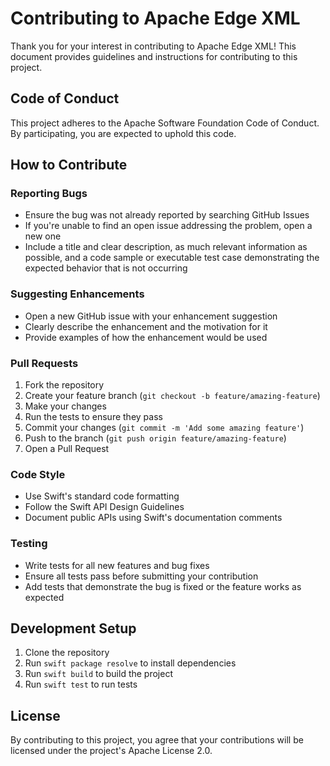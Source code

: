 # Contributing to Apache Edge XML

Thank you for your interest in contributing to Apache Edge XML! This document provides guidelines and instructions for contributing to this project.

## Code of Conduct

This project adheres to the Apache Software Foundation Code of Conduct. By participating, you are expected to uphold this code.

## How to Contribute

### Reporting Bugs

- Ensure the bug was not already reported by searching GitHub Issues
- If you're unable to find an open issue addressing the problem, open a new one
- Include a title and clear description, as much relevant information as possible, and a code sample or executable test case demonstrating the expected behavior that is not occurring

### Suggesting Enhancements

- Open a new GitHub issue with your enhancement suggestion
- Clearly describe the enhancement and the motivation for it
- Provide examples of how the enhancement would be used

### Pull Requests

1. Fork the repository
2. Create your feature branch (`git checkout -b feature/amazing-feature`)
3. Make your changes
4. Run the tests to ensure they pass
5. Commit your changes (`git commit -m 'Add some amazing feature'`)
6. Push to the branch (`git push origin feature/amazing-feature`)
7. Open a Pull Request

### Code Style

- Use Swift's standard code formatting
- Follow the Swift API Design Guidelines
- Document public APIs using Swift's documentation comments

### Testing

- Write tests for all new features and bug fixes
- Ensure all tests pass before submitting your contribution
- Add tests that demonstrate the bug is fixed or the feature works as expected

## Development Setup

1. Clone the repository
2. Run `swift package resolve` to install dependencies
3. Run `swift build` to build the project
4. Run `swift test` to run tests

## License

By contributing to this project, you agree that your contributions will be licensed under the project's Apache License 2.0.